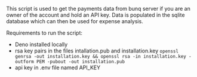 This script is used to get the payments data from bunq server if you are an owner of the account and hold an API key.
Data is populated in the sqlite database which can then be used for expense analysis.

Requirements to run the script:
  - Deno installed locally
  - rsa key pairs in the files intallation.pub and installation.key
  `openssl genrsa -out installation.key && openssl rsa -in installation.key -outform PEM -pubout -out installation.pub`
  - api key in .env file named API_KEY

